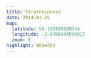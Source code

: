```yaml
---
title: Strathkinness
date: 2014-01-25
map:
  latitude: 56.335838089744
  longitude: -2.8768994594017
  zoom: 8
highlight: 90be30d
---
```

